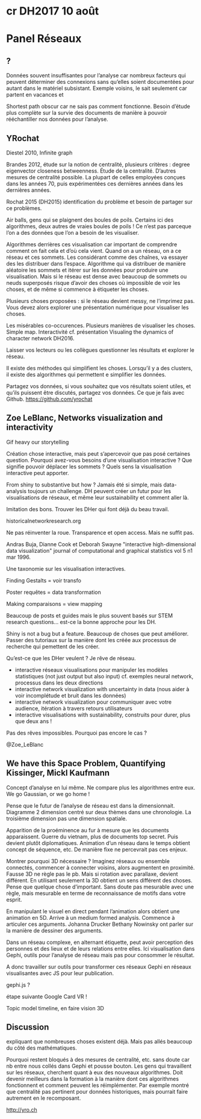 # cr DH2017 10 août

# Panel Réseaux

## ?

Données souvent insuffisantes pour l’analyse car nombreux facteurs qui peuvent déterminer des connexions sans qu’elles soient documentées pour autant dans le matériel subsistant. Exemple voisins, le sait seulement car partent en vacances et  

Shortest path obscur car ne sais pas comment fonctionne. Besoin d’étude plus complète sur la survie des documents de manière à pouvoir rééchantiller nos données pour l’analyse.

## YRochat

Diestel 2010, Infinite graph

Brandes 2012, étude sur la notion de centralité, plusieurs critères : degree eigenvector closeness betweenness. Étude de la centralité. D’autres mesures de centralité possible. La plupart de celles employées conçues dans les années 70, puis expérimentées ces dernières années dans les dernières années.

Rochat 2015 (DH2015) identification du problème et besoin de partager sur ce problèmes.

Air balls, gens qui se plaignent des boules de poils. Certains ici des algorithmes, deux autres de vraies boules de poils ! Ce n’est pas parceque l’on a des données que l’on a besoin de les visualiser.

Algorithmes derrières ces visualisation car important de comprendre comment on fait cela et d’où cela vient. Quand on a un réseau, on a ce réseau et ces sommets. Les considérant comme des chaînes, va essayer des les distribuer dans l’espace. Algorithme qui va distribuer de manière aléatoire les sommets et itérer sur les données pour produire une visualisation. Mais si le réseau est dense avec beaucoup de sommets ou neuds superposés risque d’avoir des choses où impossible de voir les choses, et de même si commence à étiqueter les choses.

Plusieurs choses proposées : si le réseau devient messy, ne l’imprimez pas. Vous devez alors explorer une présentation numérique pour visualiser les choses.

Les misérables co-occurences. Plusieurs manières de visualiser les choses. Simple map. Interactivité cf. présentation  Visualing the dynamics of character network DH2016.

Laisser vos lecteurs ou les collègues questionner les résultats et explorer le réseau.

Il existe des méthodes qui simplifient les choses. Lorsqu’il y a des clusters, il existe des algorithmes qui permettent e simplifier les données.

Partagez vos données, si vous souhaitez que vos résultats soient utiles, et qu’ils puissent être discutés, partagez vos données. Ce que je fais avec Github. https://github.com/yrochat

## Zoe LeBlanc, Networks visualization and interactivity

Gif heavy our storytelling

Création chose interactive, mais peut s’apercevoir que pas posé certaines question. Pourquoi avez-vous besoins d’une visualisation interactive ? Que signifie pouvoir déplacer les sommets ? Quels sens la visualisation interactive peut apporter.

From shiny to substantive but how ? Jamais été si simple, mais data-analysis toujours un challenge. DH peuvent créer un futur pour les visualisations de réseaux, et même leur sustainability et comment aller là.

Imitation des bons. Trouver les DHer qui font déjà du beau travail. 

historicalnetworkresearch.org

Ne pas réinventer la roue. Transparence et open access. Mais ne suffit pas. 

Andras Buja, Dianne Cook et Deborah Swayne "interactive high-dimensional data visualization" journal of computational and graphical statistics vol 5 n1 mar 1996.

Une taxonomie sur les visualisation interactives.

Finding Gestalts = voir transfo

Poster requêtes = data transformation

Making comparaisons = view mapping

Beaucoup de posts et guides mais le plus souvent basés sur STEM research questions… est-ce la bonne approche pour les DH.

Shiny is not a bug but a feature. Beaucoup de choses que peut améliorer. Passer des tutoriaux sur la manière dont les créée aux processus de recherche qui pemettent de les créer.

Qu’est-ce que les DHer veulent ? Je rêve de réseau.

- interactive réseaux visualisations pour manipuler les modèles statistiques (not just output but also input) cf. exemples neural network, processus dans les deux directions
- interactive network visualization with uncertainty in data (nous aider à voir incomplétude et bruit dans les données)
- interactive network visualization pour communiquer avec votre audience, itération à travers retours utilisateurs
- interactive visualisations with sustainability, construits pour durer, plus que deux ans !

Pas des rêves impossibles. Pourquoi pas encore le cas ? 

@Zoe_LeBlanc

## We have this Space Problem, Quantifying Kissinger, Mickl Kaufmann

Concept d’analyse en lui même. Ne compare plus les algorithmes entre eux. We go Gaussian, or we go home !

Pense que le futur de l’analyse de réseau est dans la dimensionnait. Diagramme 2 dimension centré sur deux thèmes dans une chronologie. La troisième dimension pas une dimension spatiale. 

Apparition de la proéminence au fur à mesure que les documents apparaissent. Guerre du vietnam, plus de documents top secret. Puis devient plutôt diplomatiques. Animation d’un réseau dans le temps obtient concept de séquence, etc. De manière fixe ne percevrait pas ces enjeux.

Montrer pourquoi 3D nécessaire ? Imaginez réseaux ou ensemble connectés, commencer à connecter voisins, alors augmentent en proximité. Fausse 3D ne règle pas le pb. Mais si rotation avec parallaxe, devient différent. En utilisant seulement la 3D obtient un sens différent des choses. Pense que quelque chose d’important. Sans doute pas mesurable avec une règle, mais mesurable en terme de reconnaissance de motifs dans votre esprit.

En manipulant le visuel en direct pendant l’animation alors obtient une animation en 5D. Arrive à un medium formed analysis. Commence à articuler ces arguments. Johanna Drucker Bethany Nowinsky ont parler sur la manière de dessiner des arguments.

Dans un réseau complexe, en alternant étiquette, peut avoir perception des personnes et des lieux et de leurs relations entre elles. Ici visualisation dans Gephi, outils pour l’analyse de réseau mais pas pour consommer le résultat.

A donc travailler sur outils pour transformer ces réseaux Gephi en réseaux visualisantes avec JS pour leur publication.

gephi.js ?

étape suivante Google Card VR !

Topic model timeline, en faire vision 3D

## Discussion

expliquant que nombreuses choses existent déjà. Mais pas allés beaucoup du côté des mathématiques.

Pourquoi restent bloqués à des mesures de centralité, etc. sans doute car nb entre nous collés dans Gephi et pousse bouton. Les gens qui travaillent sur les réseaux, cherchent quant à eux des nouveaux algorithmes. Doit devenir meilleurs dans la formation à la manière dont ces algorithmes fonctionnent et comment peuvent les réimplémenter. Par exemple montré que centralité pas pertinent pour données historiques, mais pourrait faire autrement en le recomposant.

http://yro.ch

